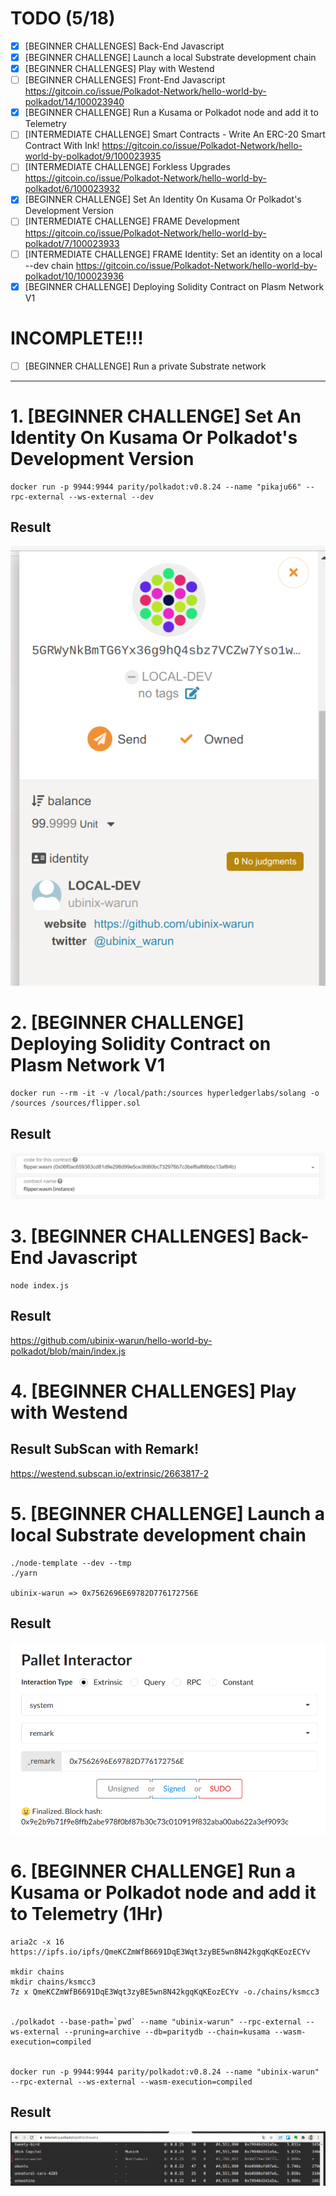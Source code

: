 # TODO (5/18) 

- [x] [BEGINNER CHALLENGES] Back-End Javascript
- [x] [BEGINNER CHALLENGE] Launch a local Substrate development chain
- [x] [BEGINNER CHALLENGES] Play with Westend
- [ ] [BEGINNER CHALLENGES] Front-End Javascript https://gitcoin.co/issue/Polkadot-Network/hello-world-by-polkadot/14/100023940
- [x] [BEGINNER CHALLENGE] Run a Kusama or Polkadot node and add it to Telemetry
- [ ] [INTERMEDIATE CHALLENGE] Smart Contracts - Write An ERC-20 Smart Contract With Ink! https://gitcoin.co/issue/Polkadot-Network/hello-world-by-polkadot/9/100023935
- [ ] [INTERMEDIATE CHALLENGE] Forkless Upgrades https://gitcoin.co/issue/Polkadot-Network/hello-world-by-polkadot/6/100023932
- [x] [BEGINNER CHALLENGE] Set An Identity On Kusama Or Polkadot's Development Version
- [ ] [INTERMEDIATE CHALLENGE] FRAME Development https://gitcoin.co/issue/Polkadot-Network/hello-world-by-polkadot/7/100023933
- [ ] [INTERMEDIATE CHALLENGE] FRAME Identity: Set an identity on a local --dev chain https://gitcoin.co/issue/Polkadot-Network/hello-world-by-polkadot/10/100023936
- [x] [BEGINNER CHALLENGE] Deploying Solidity Contract on Plasm Network V1

# INCOMPLETE!!!

- [ ] [BEGINNER CHALLENGE] Run a private Substrate network


----------


# 1. [BEGINNER CHALLENGE] Set An Identity On Kusama Or Polkadot's Development Version

```
docker run -p 9944:9944 parity/polkadot:v0.8.24 --name "pikaju66" --rpc-external --ws-external --dev
```

## Result
![Image of My Iden.](https://raw.githubusercontent.com/ubinix-warun/hello-world-by-polkadot/main/Selection_067_A.png)



# 2. [BEGINNER CHALLENGE] Deploying Solidity Contract on Plasm Network V1

```
docker run --rm -it -v /local/path:/sources hyperledgerlabs/solang -o /sources /sources/flipper.sol
```

## Result
![Image of WASM.](https://raw.githubusercontent.com/ubinix-warun/hello-world-by-polkadot/main/Selection_067_B.png)



# 3. [BEGINNER CHALLENGES] Back-End Javascript

```
node index.js
```

## Result
https://github.com/ubinix-warun/hello-world-by-polkadot/blob/main/index.js


# 4. [BEGINNER CHALLENGES] Play with Westend

## Result SubScan with Remark!
https://westend.subscan.io/extrinsic/2663817-2


# 5. [BEGINNER CHALLENGE] Launch a local Substrate development chain

```
./node-template --dev --tmp
./yarn

ubinix-warun => 0x7562696E69782D776172756E

```

## Result 
![Image of REMARK.](https://raw.githubusercontent.com/ubinix-warun/hello-world-by-polkadot/main/Selection_065.png)


# 6. [BEGINNER CHALLENGE] Run a Kusama or Polkadot node and add it to Telemetry (1Hr)

```
aria2c -x 16 https://ipfs.io/ipfs/QmeKCZmWfB6691DqE3Wqt3zyBE5wn8N42kgqKqKEozECYv

mkdir chains
mkdir chains/ksmcc3
7z x QmeKCZmWfB6691DqE3Wqt3zyBE5wn8N42kgqKqKEozECYv -o./chains/ksmcc3


./polkadot --base-path=`pwd` --name "ubinix-warun" --rpc-external --ws-external --pruning=archive --db=paritydb --chain=kusama --wasm-execution=compiled


docker run -p 9944:9944 parity/polkadot:v0.8.24 --name "ubinix-warun" --rpc-external --ws-external --wasm-execution=compiled

```

## Result
![Image of My Node.](https://raw.githubusercontent.com/ubinix-warun/hello-world-by-polkadot/main/Selection_068.png)
